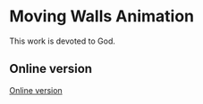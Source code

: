 # Moving Walls Animation

This work is devoted to God.

## Online version

[Online version](https://sanjosolutions.github.io/moving-walls-animation/)
